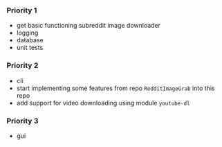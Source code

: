 ### Priority 1

* get basic functioning subreddit image downloader
* logging
* database
* unit tests

### Priority 2

* cli
* start implementing some features from repo `RedditImageGrab` into this repo
* add support for video downloading using module `youtube-dl`

### Priority 3

* gui
